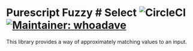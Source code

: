 # Purescript Fuzzy # Select ![CircleCI](https://img.shields.io/circleci/project/github/citizennet/purescript-fuzzy.svg) [![Maintainer: whoadave](https://img.shields.io/badge/maintainer-whoadave-lightgrey.svg)](http://github.com/whoadave)
This library provides a way of approximately matching values to an input.

